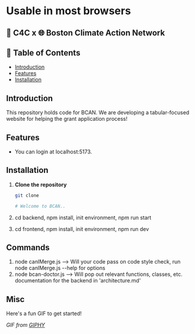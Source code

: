 # Usable in most browsers

## 🚀 C4C x 🌐 Boston Climate Action Network

## 📖 Table of Contents
- [Introduction](#introduction)
- [Features](#features)
- [Installation](#installation)

## Introduction
This repository holds code for BCAN. We are developing a tabular-focused website for helping the grant application process!

## Features
- You can login at localhost:5173.

## Installation
1. **Clone the repository**

   ```bash
   git clone

   # Welcome to BCAN..
2. cd backend, npm install, init environment, npm run start
3. cd frontend, npm install, init environment, npm run dev


## Commands
1. node canIMerge.js --> Will your code pass on code style check, run node canIMerge.js --help for options
2. node bcan-doctor.js --> Will pop out relevant functions, classes, etc. documentation for the backend in 'architecture.md'

## Misc
Here's a fun GIF to get started!

*GIF from [GIPHY](https://i.giphy.com/media/v1.Y2lkPTc5MGI3NjExY2VjNWJ4dnBnNWt2ajcxdmdkazJkY2YxYXk4b3J4a3BqN3dveWdqeSZlcD12MV9pbnRlcm5hbF9naWZfYnlfaWQmY3Q9Zw/LHZyixOnHwDDy/giphy.gif)*
